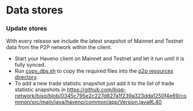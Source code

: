 # Data stores

### Update stores

With every release we include the latest snapshot of Mainnet and Testnet data from the P2P network within the client.

* Start your Haveno client on Mainnet and Testnet and let it run until it is fully synced.
* Run [copy_dbs.sh](https://github.com/bisq-network/bisq/blob/master/desktop/package/macosx/copy_dbs.sh) to copy the
required files into the [p2p resources directory](https://github.com/bisq-network/bisq/blob/master/p2p/src/main/resources).
* To add a new trade statistic snapshot just add it to the list of trade statistic snapshots in https://github.com/bisq-network/bisq/blob/0345c795e2c227d827a1f239a323dda1250f4e69/common/src/main/java/haveno/common/app/Version.java#L40
